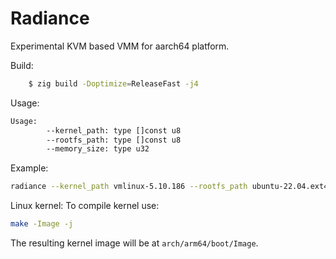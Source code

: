 # Radiance

Experimental KVM based VMM for aarch64 platform.

Build:
```bash
    $ zig build -Doptimize=ReleaseFast -j4
```

Usage:
```bash
Usage:
        --kernel_path: type []const u8
        --rootfs_path: type []const u8
        --memory_size: type u32
```

Example:
```bash
radiance --kernel_path vmlinux-5.10.186 --rootfs_path ubuntu-22.04.ext4 --memory_size 128
```

Linux kernel:
To compile kernel use:
```bash
make -Image -j
```
The resulting kernel image will be at `arch/arm64/boot/Image`.
